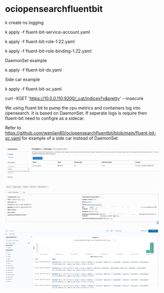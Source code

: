 # ociopensearchfluentbit


k create ns logging

k apply -f fluent-bit-service-account.yaml

k apply -f fluent-bit-role-1.22.yaml

k apply -f fluent-bit-role-binding-1.22.yaml

DaemonSet example

k apply -f fluent-bit-ds.yaml

Side car example

k apply -f fluent-bit-sc.yaml

curl -XGET 'https://10.0.0.110:9200/_cat/indices?v&pretty' --insecure

We using fluent bit to pump the cpu metrics and containers log into opensearch. It is based on DaemonSet. If seperate logs is require then  fluent-bit need to configre as a sidecar.

Refer to https://github.com/wenjian80/ociopensearchfluentbit/blob/main/fluent-bit-sc.yaml for example of a side car instead of DaemonSet

![enter image description here](https://github.com/wenjian80/ociopensearchfluentbit/blob/main/opnesearch1.JPG)

![enter image description here](https://github.com/wenjian80/ociopensearchfluentbit/blob/main/opensearch2.JPG)

![enter image description here](https://github.com/wenjian80/ociopensearchfluentbit/blob/main/opensearchui.JPG)

